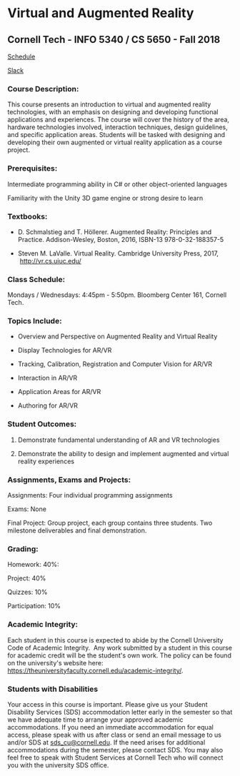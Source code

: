 # Virtual and Augmented Reality
##  Cornell Tech - INFO 5340 / CS 5650 - Fall 2018
[Schedule](https://docs.google.com/spreadsheets/d/e/2PACX-1vS7GcRIGiRYhSNIgRrbZi3WFZXo54F82nc-3fJ6n2oXcXJTwMzdodoC7wIycuHnL9wx9TrTsc1cKOLw/pubhtml "Class schedule and slides") 

[Slack](https://info5340-cs5650-2018.slack.com "Class schedule and slides") 

### Course Description:

This course presents an introduction to virtual and augmented reality technologies, with an emphasis on designing and developing functional applications and experiences. The course will cover the history of the area, hardware technologies involved, interaction techniques, design guidelines, and specific application areas. Students will be tasked with designing and developing their own augmented or virtual reality application as a course project.

### Prerequisites:

Intermediate programming ability in C# or other object-oriented languages

Familiarity with the Unity 3D game engine or strong desire to learn

### Textbooks:

-   D. Schmalstieg and T. Höllerer. Augmented Reality: Principles and Practice. Addison-Wesley, Boston, 2016, ISBN-13 978-0-32-188357-5

-   Steven M. LaValle. Virtual Reality. Cambridge University Press, 2017,  <http://vr.cs.uiuc.edu/>

### Class Schedule:

Mondays / Wednesdays: 4:45pm - 5:50pm. Bloomberg Center 161, Cornell Tech.

### Topics Include:

-   Overview and Perspective on Augmented Reality and Virtual Reality

-   Display Technologies for AR/VR

-   Tracking, Calibration, Registration and Computer Vision for AR/VR

-   Interaction in AR/VR

-   Application Areas for AR/VR

-   Authoring for AR/VR

### Student Outcomes:

1.  Demonstrate fundamental understanding of AR and VR technologies

2.  Demonstrate the ability to design and implement augmented and virtual reality experiences

### Assignments, Exams and Projects:

Assignments:  Four individual programming assignments

Exams: None

Final Project:  Group project, each group contains three students. Two milestone deliverables and final demonstration.

### Grading:

Homework: 40%:

Project: 40%

Quizzes: 10%

Participation: 10%

### Academic Integrity:

Each student in this course is expected to abide by the Cornell University Code of Academic Integrity.  Any work submitted by a student in this course for academic credit will be the student's own work. The policy can be found on the university's website here: <https://theuniversityfaculty.cornell.edu/academic-integrity/>.

### Students with Disabilities

Your access in this course is important. Please give us your Student Disability Services (SDS) accommodation letter early in the semester so that we have adequate time to arrange your approved academic accommodations. If you need an immediate accommodation for equal access, please speak with us after class or send an email message to us and/or SDS at sds_cu@cornell.edu. If the need arises for additional accommodations during the semester, please contact SDS. You may also feel free to speak with Student Services at Cornell Tech who will connect you with the university SDS office.


